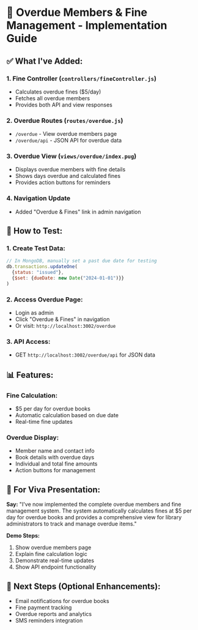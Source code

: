 # 🚨 Overdue Members & Fine Management - Implementation Guide

## ✅ What I've Added:

### 1. **Fine Controller** (`controllers/fineController.js`)
- Calculates overdue fines ($5/day)
- Fetches all overdue members
- Provides both API and view responses

### 2. **Overdue Routes** (`routes/overdue.js`)
- `/overdue` - View overdue members page
- `/overdue/api` - JSON API for overdue data

### 3. **Overdue View** (`views/overdue/index.pug`)
- Displays overdue members with fine details
- Shows days overdue and calculated fines
- Provides action buttons for reminders

### 4. **Navigation Update**
- Added "Overdue & Fines" link in admin navigation

## 🔧 How to Test:

### 1. **Create Test Data:**
```javascript
// In MongoDB, manually set a past due date for testing
db.transactions.updateOne(
  {status: "issued"}, 
  {$set: {dueDate: new Date("2024-01-01")}}
)
```

### 2. **Access Overdue Page:**
- Login as admin
- Click "Overdue & Fines" in navigation
- Or visit: `http://localhost:3002/overdue`

### 3. **API Access:**
- GET `http://localhost:3002/overdue/api` for JSON data

## 📊 Features:

### **Fine Calculation:**
- $5 per day for overdue books
- Automatic calculation based on due date
- Real-time fine updates

### **Overdue Display:**
- Member name and contact info
- Book details with overdue days
- Individual and total fine amounts
- Action buttons for management

## 🎯 For Viva Presentation:

**Say:** "I've now implemented the complete overdue members and fine management system. The system automatically calculates fines at $5 per day for overdue books and provides a comprehensive view for library administrators to track and manage overdue items."

**Demo Steps:**
1. Show overdue members page
2. Explain fine calculation logic
3. Demonstrate real-time updates
4. Show API endpoint functionality

## 🚀 Next Steps (Optional Enhancements):
- Email notifications for overdue books
- Fine payment tracking
- Overdue reports and analytics
- SMS reminders integration